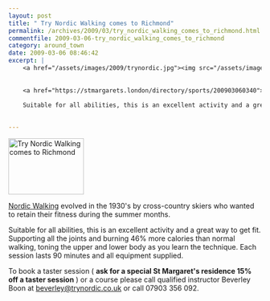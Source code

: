 ```yaml
---
layout: post
title: " Try Nordic Walking comes to Richmond"
permalink: /archives/2009/03/try_nordic_walking_comes_to_richmond.html
commentfile: 2009-03-06-try_nordic_walking_comes_to_richmond
category: around_town
date: 2009-03-06 08:46:42
excerpt: |
    <a href="/assets/images/2009/trynordic.jpg"><img src="/assets/images/2009/trynordic-thumb.jpg" width="150" height="112" alt="Try Nordic Walking comes to Richmond" class="photo right" /></a>
    
    
    <a href="https://stmargarets.london/directory/sports/200903060340">Nordic Walking</a> evolved in the 1930's by cross-country skiers who wanted to retain their fitness during the summer months.
    
    Suitable for all abilities, this is an excellent activity and a great way to get fit. Supporting all the joints and burning 46% more calories than normal walking, toning the upper and lower body as you learn the technique. Each session lasts 90 minutes and all equipment supplied.
    

---
```


<a href="/assets/images/2009/trynordic.jpg"><img src="/assets/images/2009/trynordic-thumb.jpg" width="150" height="112" alt="Try Nordic Walking comes to Richmond" class="photo right" /></a>

[Nordic Walking](/directory/sports/200903060340) evolved in the 1930's by cross-country skiers who wanted to retain their fitness during the summer months.

Suitable for all abilities, this is an excellent activity and a great way to get fit. Supporting all the joints and burning 46% more calories than normal walking, toning the upper and lower body as you learn the technique. Each session lasts 90 minutes and all equipment supplied.

To book a taster session ( **ask for a special St Margaret's residence 15% off a taster session** ) or a course please call qualified instructor Beverley Boon at <beverley@trynordic.co.uk> or call 07903 356 092.
